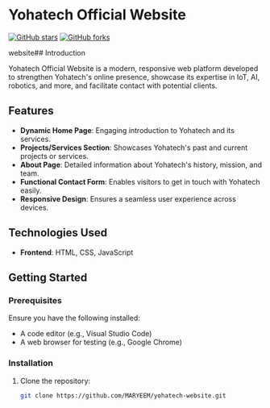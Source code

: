 # Yohatech Official Website

[![GitHub stars](https://img.shields.io/github/stars/MARYEEM/yohatech-website.svg?style=social&label=Stars)](https://github.com/MARYEEM/yohatech-website)
[![GitHub forks](https://img.shields.io/github/forks/MARYEEM/yohatech-website.svg?style=social&label=Fork)](https://github.com/MARYEM/yohatech-)

website## Introduction

Yohatech Official Website is a modern, responsive web platform developed to strengthen Yohatech's online presence, showcase its expertise in IoT, AI, robotics, and more, and facilitate contact with potential clients.

## Features

- **Dynamic Home Page**: Engaging introduction to Yohatech and its services.
- **Projects/Services Section**: Showcases Yohatech's past and current projects or services.
- **About Page**: Detailed information about Yohatech's history, mission, and team.
- **Functional Contact Form**: Enables visitors to get in touch with Yohatech easily.
- **Responsive Design**: Ensures a seamless user experience across devices.

## Technologies Used

- **Frontend**: HTML, CSS, JavaScript

## Getting Started

### Prerequisites

Ensure you have the following installed:
- A code editor (e.g., Visual Studio Code)
- A web browser for testing (e.g., Google Chrome)

### Installation

1. Clone the repository:
   ```bash
   git clone https://github.com/MARYEEM/yohatech-website.git
